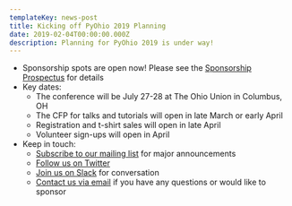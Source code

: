 ```yaml
---
templateKey: news-post
title: Kicking off PyOhio 2019 Planning
date: 2019-02-04T00:00:00.000Z
description: Planning for PyOhio 2019 is under way!
---
```

* Sponsorship spots are open now! Please see the [Sponsorship Prospectus](/sponsors/prospectus) for details
* Key dates:
  * The conference will be July 27-28 at The Ohio Union in Columbus, OH
  * The CFP for talks and tutorials will open in late March or early April
  * Registration and t-shirt sales will open in late April
  * Volunteer sign-ups will open in April
* Keep in touch:
  * [Subscribe to our mailing list](/about/keep-in-touch) for major announcements
  * [Follow us on Twitter](https://www.twitter.com/pyohio) 
  * [Join us on Slack](https://slack.pyohio.org/) for conversation
  * [Contact us via email](mailto:info@pyohio.org) if you have any questions or would like to sponsor
